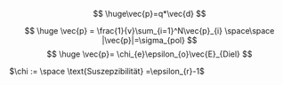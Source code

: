 $$
\huge\vec{p}=q*\vec{d}
$$

$$
\huge
\vec{p} = \frac{1}{v}\sum_{i=1}^N\vec{p}_{i} \space\space |\vec{p}|=\sigma_{pol}
$$
$$
\huge
\vec{p}= \chi_{e}\epsilon_{o}\vec{E}_{Diel}
$$

$\chi := \space \text{Suszepzibilität} =\epsilon_{r}-1$
